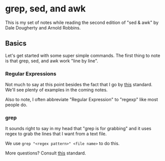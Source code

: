 # grep, sed, and awk

This is my set of notes while reading the second edition of "sed & awk" by 
Dale Dougherty and Arnold Robbins.

## Basics 

Let's get started with some super simple commands. The first thing to note is 
that grep, sed, and awk work "line by line". 

### Regular Expressions

Not much to say at this point besides the fact that I go by 
[this](https://pubs.opengroup.org/onlinepubs/9799919799/basedefs/V1_chap09.html)
standard. We'll see plenty of examples in the coming notes.

Also to note, I often abbreviate "Regular Expression" to "regexp" like most 
people do. 

### grep

It sounds right to say in my head that "grep is for grabbing" and it uses 
regex to grab the lines that I want from a text file.

We use `grep "<regex pattern>" <file name>` to do this. 

More questions? Consult 
[this](https://pubs.opengroup.org/onlinepubs/9799919799/utilities/grep.html)
standard.
